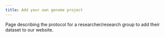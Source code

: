 ```yaml
---
title: Add your own genome project
---
```


Page describing the protocol for a researcher/research group to add their dataset to our website.
